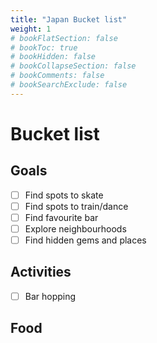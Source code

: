 ```yaml
---
title: "Japan Bucket list"
weight: 1
# bookFlatSection: false
# bookToc: true
# bookHidden: false
# bookCollapseSection: false
# bookComments: false
# bookSearchExclude: false
---
```

# Bucket list

## Goals
- [ ] Find spots to skate
- [ ] Find spots to train/dance
- [ ] Find favourite bar
- [ ] Explore neighbourhoods
- [ ] Find hidden gems and places

## Activities
- [ ] Bar hopping

## Food

